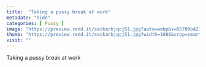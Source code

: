 ```yaml
---
title:  "Taking a pussy break at work"
metadate: "hide"
categories: [ Pussy ]
image: "https://preview.redd.it/xackarbjqcj51.jpg?auto=webp&s=85709b427a6bc7282682f9e5b22def4933b61de4"
thumb: "https://preview.redd.it/xackarbjqcj51.jpg?width=1080&crop=smart&auto=webp&s=d61b74d2046ce12395ea62f7c152bf887bc11b77"
visit: ""
---
```

Taking a pussy break at work
